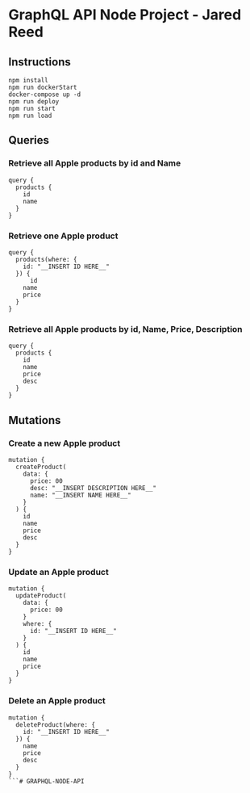 # GraphQL API Node Project - Jared Reed

## Instructions

```
npm install
npm run dockerStart
docker-compose up -d
npm run deploy
npm run start
npm run load
```
## Queries

### Retrieve all Apple products by id and Name
```
query {
  products {
    id
    name
  }
}
```
### Retrieve one Apple product
```
query {
  products(where: {
    id: "__INSERT ID HERE__"
  }) {
	  id
    name
    price
  }
}
```
### Retrieve all Apple products by id, Name, Price, Description
```
query {
  products {
    id
    name
    price
    desc
  }
}
```
## Mutations

### Create a new Apple product
```
mutation {
  createProduct(
    data: {
      price: 00
      desc: "__INSERT DESCRIPTION HERE__"
      name: "__INSERT NAME HERE__"
    }
  ) {
    id
    name
    price
    desc
  }
}
```
### Update an Apple product
```
mutation {
  updateProduct(
    data: {
      price: 00
    }
    where: {
      id: "__INSERT ID HERE__"
    }
  ) {
    id
    name
    price
  }
}
```
### Delete an Apple product
```
mutation {
  deleteProduct(where: {
    id: "__INSERT ID HERE__"
  }) {
    name
    price
    desc
  }
}
```# GRAPHQL-NODE-API
